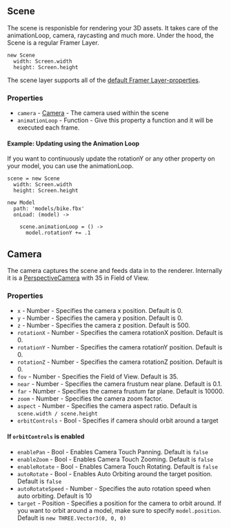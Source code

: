 ## Scene
The scene is responisble for rendering your 3D assets. It takes care of the animationLoop, camera, raycasting and much more.
Under the hood, the Scene is a regular Framer Layer.

```
new Scene
  width: Screen.width
  height: Screen.height
```

The scene layer supports all of the <a href="https://framer.com/docs/#layer.layer">default Framer Layer-properties</a>.

### Properties
- `camera` - <a href="#camera">Camera</a> - The camera used within the scene
- `animationLoop` - Function - Give this property a function and it will be executed each frame.

#### Example: Updating using the Animation Loop
If you want to continuously update the rotationY or any other property on your model, you can use the animationLoop.

```
scene = new Scene
  width: Screen.width
  height: Screen.height

new Model
  path: 'models/bike.fbx'
  onLoad: (model) ->
    
    scene.animationLoop = () ->
      model.rotationY += .1
```

## Camera
The camera captures the scene and feeds data in to the renderer.
Internally it is a <a href="https://threejs.org/docs/#api/cameras/PerspectiveCamera">PerspectiveCamera</a> with 35 in Field of View.

### Properties
- `x` - Number - Specifies the camera x position. Default is 0.
- `y` - Number - Specifies the camera y position. Default is 0.
- `z` - Number - Specifies the camera z position. Default is 500.
- `rotationX` - Number - Specifies the camera rotationX position. Default is 0.
- `rotationY` - Number - Specifies the camera rotationY position. Default is 0.
- `rotationZ` - Number - Specifies the camera rotationZ position. Default is 0.
- `fov` - Number - Specifies the Field of View. Default is 35.
- `near` - Number - Specifies the camera frustum near plane. Default is 0.1.
- `far` - Number - Specifies the camera frustum far plane. Default is 10000.
- `zoom` - Number - Specifies the camera zoom factor.
- `aspect` - Number - Specifies the camera aspect ratio. Default is `scene.width / scene.height`
- `orbitControls` - Bool - Specifies if camera should orbit around a target
#### If `orbitControls` is enabled
- `enablePan` - Bool - Enables Camera Touch Panning. Default is `false`
- `enableZoom` - Bool - Enables Camera Touch Zooming. Default is `false`
- `enableRotate` - Bool - Enables Camera Touch Rotating. Default is `false`
- `autoRotate` - Bool - Enables Auto Orbiting around the target position. Default is `false`
- `autoRotateSpeed` - Number - Specifies the auto rotation speed when auto orbiting. Default is 10
- `target` - Position - Specifies a position for the camera to orbit around. If you want to orbit around a model, make sure to specify `model.position`. Default is `new THREE.Vector3(0, 0, 0)`

